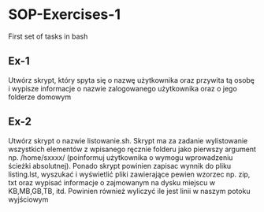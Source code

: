 # SOP-Exercises-1
 First set of tasks in bash

## Ex-1
Utwórz skrypt, który spyta się o nazwę użytkownika oraz przywita tą 
osobę i wypisze informacje o nazwie zalogowanego użytkownika oraz 
o jego folderze domowym

## Ex-2
Utwórz skrypt o nazwie listowanie.sh. Skrypt ma za zadanie 
wylistowanie wszystkich elementów z wpisanego ręcznie folderu jako 
pierwszy argument np. /home/sxxxx/ (poinformuj użytkownika o wymogu 
wprowadzeniu ścieżki absolutnej). Ponado skrypt powinien zapisac 
wynnik do pliku listing.lst, wyszukać i wyświetlić pliki zawierające pewien 
wzorzec np. zip, txt oraz wypisać informacje o zajmowanym na dysku 
miejscu w KB,MB,GB,TB, itd. Powinien również wyliczyć ile jest linii 
w naszym potoku wyjściowym
